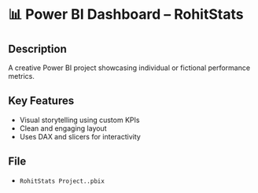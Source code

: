 # 📊 Power BI Dashboard – RohitStats

## Description
A creative Power BI project showcasing individual or fictional performance metrics.

## Key Features
- Visual storytelling using custom KPIs
- Clean and engaging layout
- Uses DAX and slicers for interactivity

## File
- `RohitStats Project..pbix`
